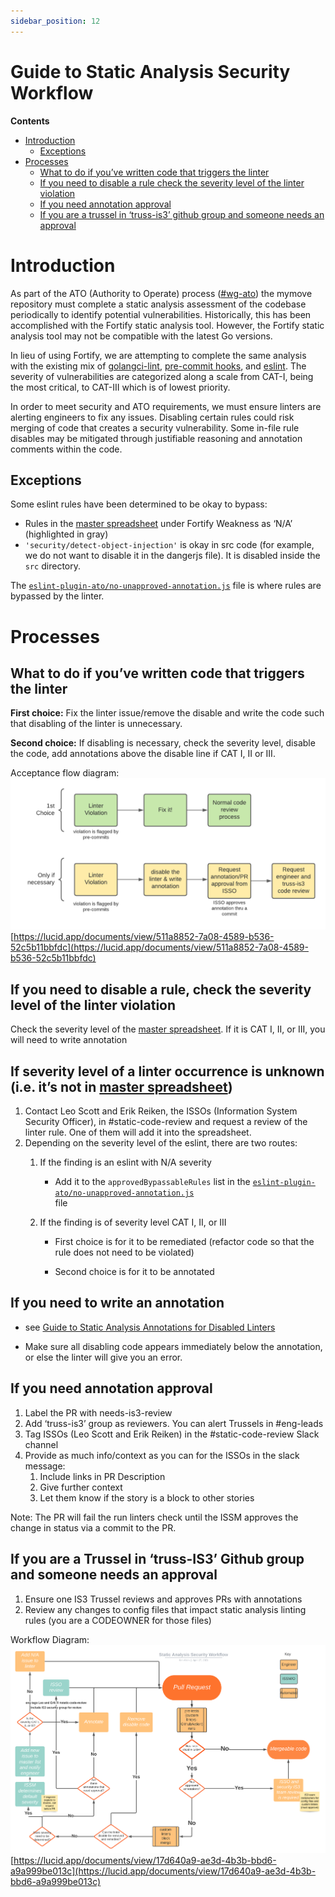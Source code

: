 ```yaml
---
sidebar_position: 12
---
```


# Guide to Static Analysis Security Workflow

**Contents**

- [Introduction](#introduction)
  - [Exceptions](#exceptions)
- [Processes](#processes)
  - [What to do if you’ve written code that triggers the linter](#what-to-do-if-youve-written-code-that-triggers-the-linter)
  - [If you need to disable a rule check the severity level of the linter violation](#if-you-need-to-disable-a-rule-check-the-severity-level-of-the-linter-violation)
  - [If you need annotation approval](#if-you-need-annotation-approval)
  - [If you are a trussel in ‘truss-is3’ github group and someone needs an approval](#if-you-are-a-trussel-in-truss-is3-github-group-and-someone-needs-an-approval)

# Introduction

As part of the ATO (Authority to Operate) process ([#wg-ato](https://ustcdp3.slack.com/archives/CP4UNF7H6)) the mymove repository must complete a static analysis assessment of the codebase periodically to identify potential vulnerabilities. Historically, this has been accomplished with the Fortify static analysis tool. However, the Fortify static analysis tool may not be compatible with the latest Go versions.

In lieu of using Fortify, we are attempting to complete the same analysis with the existing mix of [golangci-lint](https://golangci-lint.run/), [pre-commit hooks](https://pre-commit.com/), and [eslint](https://eslint.org/). The severity of vulnerabilities are categorized along a scale from CAT-I, being the most critical, to CAT-III which is of lowest priority.

In order to meet security and ATO requirements, we must ensure linters are alerting engineers to fix any issues. Disabling certain rules could risk merging of code that creates a security vulnerability. Some in-file rule disables may be mitigated through justifiable reasoning and annotation comments within the code.

## Exceptions

Some eslint rules have been determined to be okay to bypass:

- Rules in the [master spreadsheet](https://docs.google.com/spreadsheets/d/1eH5ZYkKv7_c-p_D_y5G5ULdWgI_Zrwg_xL4WbLNZoqw/edit#gid=0) under Fortify Weakness as ‘N/A’ (highlighted in gray)
- `'security/detect-object-injection'` is okay in src code (for example, we do not want to disable it in the dangerjs file). It is disabled inside the `src` directory.

The <code>[eslint-plugin-ato/no-unapproved-annotation.js](https://github.com/transcom/mymove/blob/master/eslint-plugin-ato/no-unapproved-annotation.js)</code> file is where rules are bypassed by the linter.

# Processes

## What to do if you’ve written code that triggers the linter

**First choice:** Fix the linter issue/remove the disable and write the code such that disabling of the linter is unnecessary.

**Second choice:** If disabling is necessary, check the severity level, disable the code, add annotations above the disable line if CAT I, II or III.

Acceptance flow diagram:
![Acceptance flow diagram](/img/static_analysis/approval_flow.png)
[https://lucid.app/documents/view/511a8852-7a08-4589-b536-52c5b11bbfdc](https://lucid.app/documents/view/511a8852-7a08-4589-b536-52c5b11bbfdc)

## If you need to disable a rule, check the severity level of the linter violation

Check the severity level of the [master spreadsheet](https://docs.google.com/spreadsheets/d/1eH5ZYkKv7_c-p_D_y5G5ULdWgI_Zrwg_xL4WbLNZoqw/edit#gid=0). If it is CAT I, II, or III, you will need to write annotation

## If severity level of a linter occurrence is unknown (i.e. it’s not in [master spreadsheet](https://docs.google.com/spreadsheets/d/1eH5ZYkKv7_c-p_D_y5G5ULdWgI_Zrwg_xL4WbLNZoqw/edit#gid=0))

1. Contact Leo Scott and Erik Reiken, the ISSOs (Information System Security Officer), in #static-code-review and request a review of the linter rule. One of them will add it into the spreadsheet.
2. Depending on the severity level of the eslint, there are two routes:
   1. If the finding is an eslint with N/A severity
      - Add it to the `approvedBypassableRules` list in the <code>[eslint-plugin-ato/no-unapproved-annotation.js](https://github.com/transcom/mymove/blob/master/eslint-plugin-ato/no-unapproved-annotation.js) </code>file
   2. If the finding is of severity level CAT I, II, or III

      - First choice is for it to be remediated (refactor code so that the rule does not need to be violated)

      - Second choice is for it to be annotated

## If you need to write an annotation

- see [Guide to Static Analysis Annotations for Disabled Linters](Guide-to-Static-Analysis-Annotations-for-Disabled-Linters.md#guide-to-static-analysis-annotations-for-disabled-linters)

- Make sure all disabling code appears immediately below the annotation, or else the linter will give you an error.

## If you need annotation approval

1. Label the PR with needs-is3-review
2. Add ‘truss-is3’ group as reviewers. You can alert Trussels in #eng-leads
3. Tag ISSOs (Leo Scott and Erik Reiken) in the #static-code-review Slack channel
4. Provide as much info/context as you can for the ISSOs in the slack message:
   1. Include links in PR Description
   2. Give further context
   3. Let them know if the story is a block to other stories

Note: The PR will fail the run linters check until the ISSM approves the change in status via a commit to the PR.

## If you are a Trussel in ‘truss-IS3’ Github group and someone needs an approval

1. Ensure one IS3 Trussel reviews and approves PRs with annotations
2. Review any changes to config files that impact static analysis linting rules (you are a CODEOWNER for those files)

Workflow Diagram:
![Workflow diagram](/img/static_analysis/static_analysis_security_workflow.png)
[https://lucid.app/documents/view/17d640a9-ae3d-4b3b-bbd6-a9a999be013c](https://lucid.app/documents/view/17d640a9-ae3d-4b3b-bbd6-a9a999be013c)
